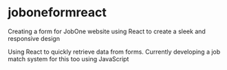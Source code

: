 # joboneformreact

Creating a form for JobOne website using React to create a sleek and responsive design

Using React to quickly retrieve data from forms. Currently developing a job match system for this too using JavaScript
